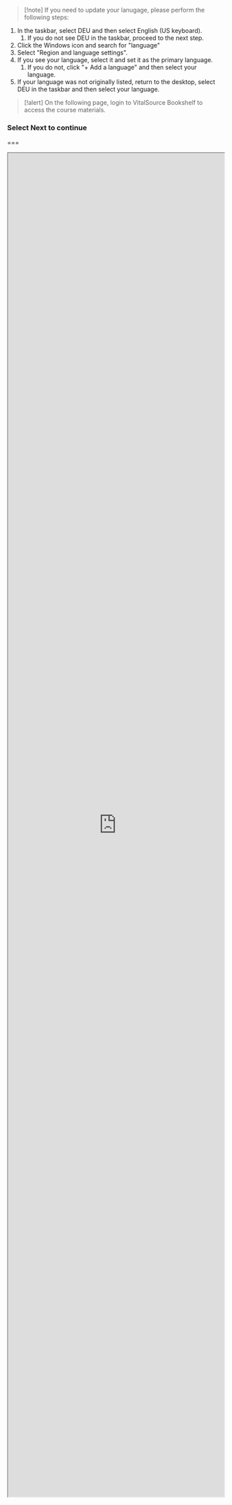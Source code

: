 >[!note] If you need to update your lanugage, please perform the following steps:
1.	In the taskbar, select DEU and then select English (US keyboard).
	1. If you do not see DEU in the taskbar, proceed to the next step. 
1. Click the Windows icon and search for "language"
1. Select "Region and language settings".
1. If you see your language, select it and set it as the primary language.
	1. If you do not, click "+ Add a language" and then select your language. 
1. If your language was not originally listed, return to the desktop, select DEU in the taskbar and then select your language.

>[!alert] On the following page, login to VitalSource Bookshelf to access the course materials.

### Select **Next** to continue
===

<iframe src="https://bookshelf.vitalsource.com/" style="Width:100%;height:78vh"></iframe>
